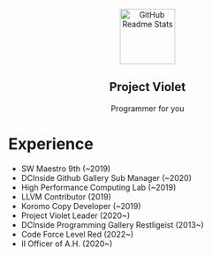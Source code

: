 <p align="center">
 <img width="100px" src="https://raw.githubusercontent.com/project-violet/violet/dev/assets/images/logo.png" align="center" alt="GitHub Readme Stats" />
 <h2 align="center">Project Violet</h2>
  <p align="center">
    Programmer for you
    <br />
  </p>
</p>

<!--
**violet-dev/violet-dev** is a ✨ _special_ ✨ repository because its `README.md` (this file) appears on your GitHub profile.

Here are some ideas to get you started:

- 🔭 I’m currently working on ...
- 🌱 I’m currently learning ...
- 👯 I’m looking to collaborate on ...
- 🤔 I’m looking for help with ...
- 💬 Ask me about ...
- 📫 How to reach me: ...
- 😄 Pronouns: ...
- ⚡ Fun fact: ...

![violet-dev's github stats](https://github-readme-stats.vercel.app/api?username=violet-dev&count_private=true&show_icons=true&theme=gruvbox)
-->

# Experience 

* SW Maestro 9th (~2019)
* DCInside Github Gallery Sub Manager (~2020)
* High Performance Computing Lab (~2019)
* LLVM Contributor (2019)
* Koromo Copy Developer (~2019)
* Project Violet Leader (2020~)
* DCInside Programming Gallery Restligeist (2013~)
* Code Force Level Red (2022~)
* II Officer of A.H. (2020~)
